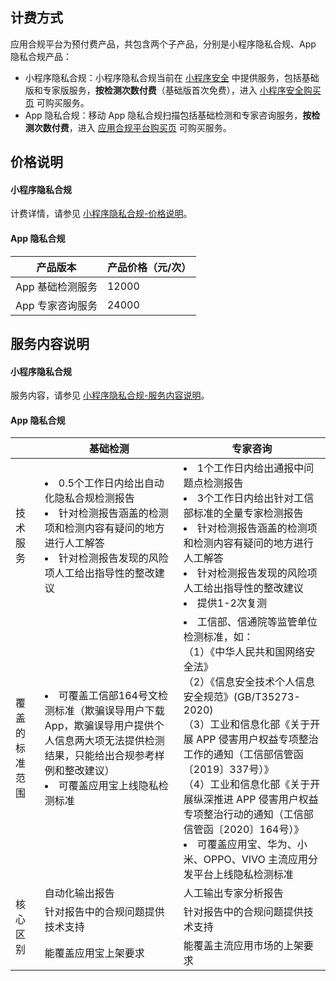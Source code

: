 ## 计费方式
应用合规平台为预付费产品，共包含两个子产品，分别是小程序隐私合规、App 隐私合规产品：
- 小程序隐私合规：小程序隐私合规当前在 [小程序安全](https://cloud.tencent.com/document/product/1223) 中提供服务，包括基础版和专家版服务，**按检测次数付费**（基础版首次免费），进入 [小程序安全购买页](https://buy.cloud.tencent.com/mmps?key=1) 可购买服务。
- App 隐私合规：移动 App 隐私合规扫描包括基础检测和专家咨询服务，**按检测次数付费**，进入 [应用合规平台购买页](https://buy.cloud.tencent.com/acp) 可购买服务。


## 价格说明
#### 小程序隐私合规
计费详情，请参见 [小程序隐私合规-价格说明](https://cloud.tencent.com/document/product/1223/44253#price)。


#### App 隐私合规
| **产品版本**     | **产品价格（元/次）** |
| ---------------- | --------------------- |
| App 基础检测服务 | 12000                 |
| App 专家咨询服务 | 24000                 |


## 服务内容说明
#### 小程序隐私合规
服务内容，请参见 [小程序隐私合规-服务内容说明](https://cloud.tencent.com/document/product/1223/44253#content)。
	
#### App 隐私合规
<table>
<thead>
<tr>
<th></th>
<th>基础检测</th>
<th>专家咨询</th>
</tr>
</thead>
<tbody><tr>
<td>技术服务</td>
<td><li>0.5个工作日内给出自动化隐私合规检测报告    </li>  <li>针对检测报告涵盖的检测项和检测内容有疑问的地方进行人工解答  </li>  <li>针对检测报告发现的风险项人工给出指导性的整改建议</li></td>
<td><li>1个工作日内给出通报中问题点检测报告 </li>  <li>3个工作日内给出针对工信部标准的全量专家检测报告 </li>  <li>针对检测报告涵盖的检测项和检测内容有疑问的地方进行人工解答 </li>  <li>针对检测报告发现的风险项人工给出指导性的整改建议 </li>  <li>提供1-2次复测 </li></td>
</tr>
<tr>
<td>覆盖的标准范围</td>
<td><li>可覆盖工信部164号文检测标准（欺骗误导用户下载 App，欺骗误导用户提供个人信息两大项无法提供检测结果，只能给出合规参考样例和整改建议）</li>  <li>可覆盖应用宝上线隐私检测标准   </li></td>
<td> <li>工信部、信通院等监管单位检测标准，如：<br>（1）《中华人民共和国网络安全法》<br>（2）《信息安全技术个人信息安全规范》(GB/T35273-2020)<br>（3）工业和信息化部《关于开展 APP 侵害用户权益专项整治工作的通知（工信部信管函〔2019〕337号）》<br>（4）工业和信息化部《关于开展纵深推进 APP 侵害用户权益专项整治行动的通知（工信部信管函〔2020〕164号）》</li><li>可覆盖应用宝、华为、小米、OPPO、VIVO 主流应用分发平台上线隐私检测标准</li></td>
</tr>
<tr>
<td  rowspan=3>核心区别</td>
<td>自动化输出报告</td>
<td>人工输出专家分析报告</td>
</tr>
<tr>
 <td>针对报告中的合规问题提供技术支持</td>
<td>针对报告中的合规问题提供技术支持</td>
</tr>
<tr>
 <td>能覆盖应用宝上架要求</td>
<td>能覆盖主流应用市场的上架要求</td>
</tr>
</tbody></table>
